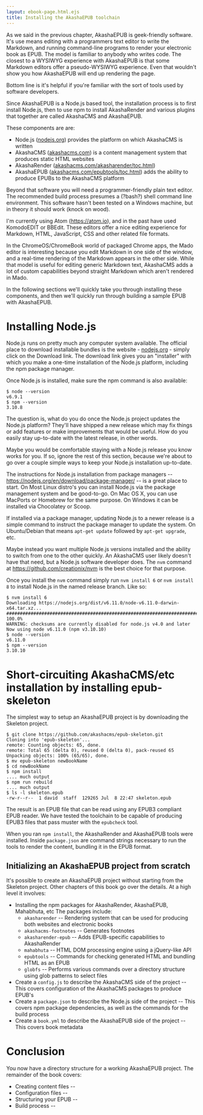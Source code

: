 ```yaml
---
layout: ebook-page.html.ejs
title: Installing the AkashaEPUB toolchain
---
```


As we said in the previous chapter, AkashaEPUB is geek-friendly software.  It's use means editing with a programmers text editor to write the Markdown, and running command-line programs to render your electronic book as EPUB.  The model is familiar to anybody who writes code.  The closest to a WYSIWYG experience with AkashaEPUB is that some Markdown editors offer a pseudo-WYSIWYG experience.  Even that wouldn't show you how AkashaEPUB will end up rendering the page.

Bottom line is it's helpful if you're familiar with the sort of tools used by software developers.

Since AkashaEPUB is a Node.js based tool, the installation process is to first install Node.js, then to use npm to install AkashaRender and various plugins that together are called AkashaCMS and AkashaEPUB.

These components are are:
* Node.js ([nodejs.org](https://nodejs.org/)) provides the platform on which AkashaCMS is written
* AkashaCMS ([akashacms.com](https://akashacms.com)) is a content management system that produces static HTML websites
* AkashaRender ([akashacms.com/akasharender/toc.html](https://akashacms.com/akasharender/toc.html))
* AkashaEPUB ([akashacms.com/epubtools/toc.html](https://akashacms.com/epubtools/toc.html)) adds the ability to produce EPUBs to the AkashaCMS platform

Beyond that software you will need a programmer-friendly plain text editor.  The recommended build process presumes a (?bash?) shell command line environment.  This software hasn't been tested on a Windows machine, but in theory it should work (knock on wood).

I'm currently using Atom (https://atom.io), and in the past have used KomodoEDIT or BBEdit.  These editors offer a nice editing experience for Markdown, HTML, JavaScript, CSS and other related file formats.  

In the ChromeOS/ChromeBook world of packaged Chrome apps, the Mado editor is interesting because you edit Markdown in one side of the window, and a real-time rendering of the Markdown appears in the other side.  While that model is useful for editing generic Markdown text, AkashaCMS adds a lot of custom capabilities beyond straight Markdown which aren't rendered in Mado.

In the following sections we'll quickly take you through installing these components, and then we'll quickly run through building a sample EPUB with AkashaEPUB.

# Installing Node.js

Node.js runs on pretty much any computer system available.  The official place to download installable bundles is the website - [nodejs.org](https://nodejs.org) - simply click on the Download link.  The download link gives you an "installer" with which you make a one-time installation of the Node.js platform, including the npm package manager.

Once Node.js is installed, make sure the npm command is also available:

```
$ node --version
v6.9.1
$ npm --version
3.10.8
```

The question is, what do you do once the Node.js project updates the Node.js platform?  They'll have shipped a new release which may fix things or add features or make improvements that would be useful.  How do you easily stay up-to-date with the latest release, in other words.  

Maybe you would be comfortable staying with a Node.js release you know works for you.  If so, ignore the rest of this section, because we're about to go over a couple simple ways to keep your Node.js installation up-to-date.

The instructions for Node.js installation from package managers -- https://nodejs.org/en/download/package-manager/ -- is a great place to start.  On Most Linux distro's you can install Node.js via the package management system and be good-to-go.  On Mac OS X, you can use MacPorts or Homebrew for the same purpose.  On Windows it can be installed via Chocolatey or Scoop.

If installed via a package manager, updating Node.js to a newer release is a simple command to instruct the package manager to update the system.  On Ubuntu/Debian that means `apt-get update` followed by `apt-get upgrade`, etc.

Maybe instead you want multiple Node.js versions installed and the ability to switch from one to the other quickly.  An AkashaCMS user likely doesn't have that need, but a Node.js software developer does.  The `nvm` command at https://github.com/creationix/nvm is the best choice for that purpose.  

Once you install the `nvm` command simply run `nvm install 6` or `nvm install 8` to install Node.js in the named release branch.  Like so:

```
$ nvm install 6
Downloading https://nodejs.org/dist/v6.11.0/node-v6.11.0-darwin-x64.tar.xz...
######################################################################## 100.0%
WARNING: checksums are currently disabled for node.js v4.0 and later
Now using node v6.11.0 (npm v3.10.10)
$ node --version
v6.11.0
$ npm --version
3.10.10
```

# Short-circuiting AkashaCMS/etc installation by installing epub-skeleton

The simplest way to setup an AkashaEPUB project is by downloading the Skeleton project.

```
$ git clone https://github.com/akashacms/epub-skeleton.git
Cloning into 'epub-skeleton'...
remote: Counting objects: 65, done.
remote: Total 65 (delta 0), reused 0 (delta 0), pack-reused 65
Unpacking objects: 100% (65/65), done.
$ mv epub-skeleton newBookName
$ cd newBookName
$ npm install
.... much output
$ npm run rebuild
.... much output
$ ls -l skeleton.epub
-rw-r--r--  1 david  staff  129265 Jul  8 22:47 skeleton.epub
```

The result is an EPUB file that can be read using any EPUB3 compliant EPUB reader.  We have tested the toolchain to be capable of producing EPUB3 files that pass muster with the `epubcheck` tool.

When you ran `npm install`, the AkashaRender and AkashaEPUB tools were installed.  Inside `package.json` are command strings necessary to run the tools to render the content, bundling it in the EPUB format.

## Initializing an AkashaEPUB project from scratch

It's possible to create an AkashaEPUB project without starting from the Skeleton project.  Other chapters of this book go over the details.  At a high level it involves:

* Installing the npm packages for AkashaRender, AkashaEPUB, Mahabhuta, etc  The packages include:
    * `akasharender` -- Rendering system that can be used for producing both websites and electronic books
    * `akashacms-footnotes` -- Generates footnotes
    * `akasharender-epub` -- Adds EPUB-specific capabilities to AkashaRender
    * `mahabhuta` -- HTML DOM processing engine using a jQuery-like API
    * `epubtools` -- Commands for checking generated HTML and bundling HTML as an EPUB
    * `globfs` -- Performs various commands over a directory structure using glob patterns to select files
* Create a `config.js` to describe the AkashaCMS side of the project -- This covers configuration of the AkashaCMS packages to produce EPUB's
* Create a `package.json` to describe the Node.js side of the project -- This covers npm package dependencies, as well as the commands for the build process
* Create a `book.yml` to describe the AkashaEPUB side of the project -- This covers book metadata

# Conclusion

You now have a directory structure for a working AkashaEPUB project.  The remainder of the book covers:

* Creating content files -- [](3-creating-content.html)
* Configuration files -- [](4-configuration.html)
* Structuring your EPUB -- [](5-structure.html)
* Build process -- [](6-building-EPUB.html)
